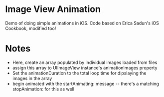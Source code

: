 # Image View Animation

Demo of doing simple animations in iOS.
Code based on Erica Sadun's iOS Cookbook, modified too!

# Notes
* Here, create an array populated by individual images loaded from files
* assign this array to UIImageView instance's animationImages property
* Set the animationDuration to the total loop time for dipslaying the images in the array
* begin animated with the startAnimating: message -- there's a matching stopAnimation: for this as well